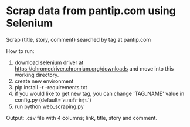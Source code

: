 # Scrap data from pantip.com using Selenium

Scrap {title, story, comment} searched by tag at pantip.com

How to run: 
1. download selenium driver at https://chromedriver.chromium.org/downloads and move into this working directory.
2. create new environment
3. pip install -r -requirements.txt
4. if you would like to get new tag, you can change 'TAG_NAME' value in config.py (default='ความรักวัยรุ่น')
5. run python web_scraping.py

Output: .csv file with 4 columns; link, title, story and comment.

